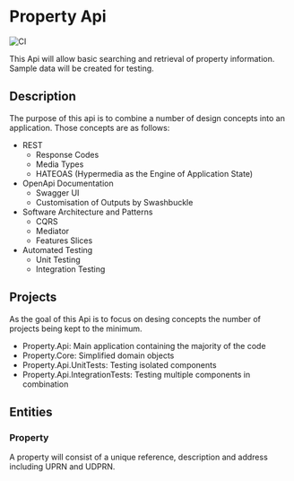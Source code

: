 # Property Api

![CI](https://github.com/blakebyron/dotnetcore-propertyapi/workflows/CI/badge.svg)

This Api will allow basic searching and retrieval of property information. Sample data will be created for testing.

## Description

The purpose of this api is to combine a number of design concepts into an application. Those concepts are as follows:

- REST
  - Response Codes
  - Media Types
  - HATEOAS (Hypermedia as the Engine of Application State)
- OpenApi Documentation
  - Swagger UI
  - Customisation of Outputs by Swashbuckle
- Software Architecture and Patterns
  - CQRS
  - Mediator
  - Features Slices
- Automated Testing
  - Unit Testing
  - Integration Testing

## Projects

As the goal of this Api is to focus on desing concepts the number of projects being kept to the minimum.

- Property.Api: Main application containing the majority of the code
- Property.Core: Simplified domain objects
- Property.Api.UnitTests: Testing isolated components
- Property.Api.IntegrationTests: Testing multiple components in combination

## Entities

### Property

A property will consist of a unique reference, description and address including UPRN and UDPRN.

